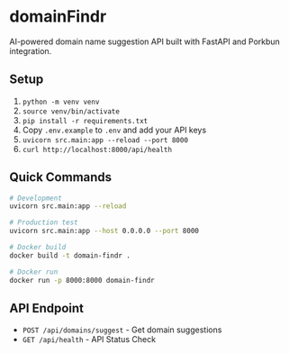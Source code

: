 # domainFindr

AI-powered domain name suggestion API built with FastAPI and Porkbun integration.

## Setup

1. `python -m venv venv`
2. `source venv/bin/activate`
3. `pip install -r requirements.txt`
4. Copy `.env.example` to `.env` and add your API keys
5. `uvicorn src.main:app --reload --port 8000`
6. `curl http://localhost:8000/api/health`

## Quick Commands

```bash
# Development
uvicorn src.main:app --reload

# Production test
uvicorn src.main:app --host 0.0.0.0 --port 8000

# Docker build
docker build -t domain-findr .

# Docker run
docker run -p 8000:8000 domain-findr
```

## API Endpoint

- `POST /api/domains/suggest` - Get domain suggestions
- `GET /api/health` - API Status Check
